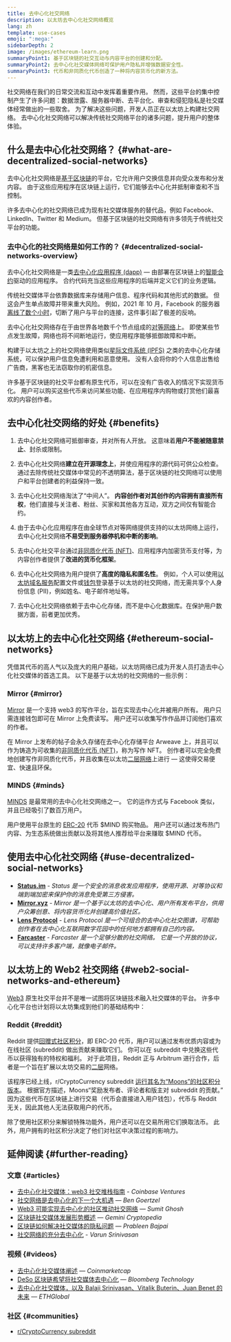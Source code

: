 ```yaml
---
title: 去中心化社交网络
description: 以太坊去中心化社交网络概览
lang: zh
template: use-cases
emoji: ":mega:"
sidebarDepth: 2
image: /images/ethereum-learn.png
summaryPoint1: 基于区块链的社交互动与内容平台的创建和分配。
summaryPoint2: 去中心化社交媒体网络可保护用户隐私并增强数据安全性。
summaryPoint3: 代币和非同质化代币创造了一种将内容货币化的新方法。
---
```


社交网络在我们的日常交流和互动中发挥着重要作用。 然而，这些平台的集中控制产生了许多问题：数据泄露、服务器中断、去平台化、审查和侵犯隐私是社交媒体经常做出的一些取舍。 为了解决这些问题，开发人员正在以太坊上构建社交网络。 去中心化社交网络可以解决传统社交网络平台的诸多问题，提升用户的整体体验。

## 什么是去中心化社交网络？ {#what-are-decentralized-social-networks}

去中心化社交网络是[基于区块链](/glossary/#blockchain)的平台，它允许用户交换信息并向受众发布和分发内容。 由于这些应用程序在区块链上运行，它们能够去中心化并抵制审查和不当控制。

许多去中心化的社交网络已成为现有社交媒体服务的替代品，例如 Facebook、LinkedIn、Twitter 和 Medium。 但基于区块链的社交网络有许多领先于传统社交平台的功能。

<YouTube id="UdT2lpcGvcQ" />

### 去中心化的社交网络是如何工作的？ {#decentralized-social-networks-overview}

去中心化社交网络是一类[去中心化应用程序 (dapp)](/dapps/) — 由部署在区块链上的[智能合约](/glossary/#smart-contract)驱动的应用程序。 合约代码充当这些应用程序的后端并定义它们的业务逻辑。

传统社交媒体平台依靠数据库来存储用户信息、程序代码和其他形式的数据。 但这会产生单点故障并带来重大风险。 例如，2021 年 10 月，Facebook 的服务器[离线了数个小时](https://www.npr.org/2021/10/05/1043211171/facebook-instagram-whatsapp-outage-business-impact)，切断了用户与平台的连接，这件事引起了极差的反响。

去中心化社交网络存在于由世界各地数千个节点组成的[对等网络](/glossary/#peer-to-peer-network)上。 即使某些节点发生故障，网络也将不间断地运行，使应用程序能够抵御故障和中断。

构建于以太坊之上的社交网络使用类似[星际文件系统 (IPFS)](https://ipfs.io/) 之类的去中心化存储系统，可以保护用户信息免遭利用和恶意使用。 没有人会将你的个人信息出售给广告商，黑客也无法窃取你的机密信息。

许多基于区块链的社交平台都有原生代币，可以在没有广告收入的情况下实现货币化。 用户可以购买这些代币来访问某些功能、在应用程序内购物或打赏他们最喜欢的内容创作者。

## 去中心化社交网络的好处 {#benefits}

1. 去中心化社交网络可抵御审查，并对所有人开放。 这意味着**用户不能被随意禁止**、封杀或限制。

2. 去中心化社交网络**建立在开源理念上**，并使应用程序的源代码可供公众检查。 通过去除传统社交媒体中常见的不透明算法，基于区块链的社交网络可以使用户和平台创建者的利益保持一致。

3. 去中心化社交网络淘汰了“中间人”。 **内容创作者对其创作的内容拥有直接所有权**，他们直接与关注者、粉丝、买家和其他各方互动，双方之间仅有智能合约。

4. 由于去中心化应用程序在由全球节点对等网络提供支持的以太坊网络上运行，去中心化社交网络**不易受到服务器停机和中断的影响**。

5. 去中心化社交平台通过[非同质化代币 (NFT)](/glossary/#nft)、应用程序内加密货币支付等，为内容创作者提供了**改进的货币化框架**。

6. 去中心化社交网络为用户提供了**高度的隐私和匿名性**。 例如，个人可以使用[以太坊域名服务](/glossary/#ens)配置文件或[钱包](/glossary/#wallet)登录基于以太坊的社交网络，而无需共享个人身份信息 (PII)，例如姓名、电子邮件地址等。

7. 去中心化社交网络依赖于去中心化存储，而不是中心化数据库。在保护用户数据方面，前者更加优秀。

## 以太坊上的去中心化社交网络 {#ethereum-social-networks}

凭借其代币的高人气以及庞大的用户基础，以太坊网络已成为开发人员打造去中心化社交媒体的首选工具。 以下是基于以太坊的社交网络的一些示例：

### Mirror {#mirror}

[Mirror](https://mirror.xyz/) 是一个支持 web3 的写作平台，旨在实现去中心化并被用户所有。 用户只需连接钱包即可在 Mirror 上免费读写。 用户还可以收集写作作品并订阅他们喜欢的作者。

在 Mirror 上发布的帖子会永久存储在去中心化存储平台 Arweave 上，并且可以作为铸造为可收集的[非同质化代币 (NFT)](/nft/)，称为写作 NFT。 创作者可以完全免费地创建写作非同质化代币，并且收集在以太坊[二层网络](/glossary/#layer-2)上进行 — 这使得交易便宜、快速且环保。

### MINDS {#minds}

[MINDS](https://www.minds.com/) 是最常用的去中心化社交网络之一。 它的运作方式与 Facebook 类似，并且已经吸引了数百万用户。

用户使用平台原生的 [ERC-20](/glossary/#erc-20) 代币 $MIND 购买物品。 用户还可以通过发布热门内容、为生态系统做出贡献以及将其他人推荐给平台来赚取 $MIND 代币。

## 使用去中心化社交网络 {#use-decentralized-social-networks}

- **[Status.im](https://status.im/)** - _Status 是一个安全的消息收发应用程序，使用开源、对等协议和端到端加密来保护你的消息免受第三方侵害。_
- **[Mirror.xyz](https://mirror.xyz/)** - _Mirror 是一个基于以太坊的去中心化、用户所有发布平台，供用户众筹创意、将内容货币化并创建高价值社区。_
- **[Lens Protocol](https://lens.xyz/)** - _Lens Protocol 是一个可组合的去中心化社交图谱，可帮助创作者在去中心化互联网数字花园中的任何地方都拥有自己的内容。_
- **[Farcaster](https://farcaster.xyz/)** - _Farcaster 是一个足够分散的社交网络。 它是一个开放的协议，可以支持许多客户端，就像电子邮件。_

## 以太坊上的 Web2 社交网络 {#web2-social-networks-and-ethereum}

[Web3](/glossary/#web3) 原生社交平台并不是唯一试图将区块链技术融入社交媒体的平台。 许多中心化平台也计划将以太坊集成到他们的基础结构中：

### Reddit {#reddit}

Reddit 提供[回赠式社区积分](https://cointelegraph.com/news/reddit-to-reportedly-tokenize-karma-points-and-onboard-500m-new-users)，即 ERC-20 代币，用户可以通过发布优质内容或为在线社区 (subreddit) 做出贡献来赚取它们。 你可以在 subreddit 中兑换这些代币以获得独有的特权和福利。 对于此项目，Reddit 正与 Arbitrum 进行合作，后者是一个旨在扩展以太坊交易的[二层](/glossary/#layer-2)网络。

该程序已经上线，r/CryptoCurrency subreddit [运行其名为“Moons”的社区积分版本](https://www.reddit.com/r/CryptoCurrency/wiki/moons_wiki)。 根据官方描述，Moons“奖励发布者、评论者和版主对 subreddit 的贡献。” 因为这些代币在区块链上进行交易（代币会直接进入用户钱包），代币与 Reddit 无关，因此其他人无法获取用户的代币。

除了使用社区积分来解锁特殊功能外，用户还可以在交易所用它们换取法币。 此外，用户拥有的社区积分决定了他们对社区中决策过程的影响力。

## 延伸阅读 {#further-reading}

### 文章 {#articles}

- [去中心化社交媒体：web3 社交堆栈指南](https://www.coinbase.com/blog/decentralizing-social-media-a-guide-to-the-web3-social-stack) - _Coinbase Ventures_
- [社交网络是去中心化的下一个大机遇](https://www.coindesk.com/tech/2021/01/22/social-networks-are-the-next-big-decentralization-opportunity/) — _Ben Goertzel_
- [Web3 可能实现去中心化的社区推动社交网络](https://venturebeat.com/2022/02/26/web3-holds-the-promise-of-decentralized-community-powered-social-networks/) — _Sumit Ghosh_
- [区块链社交媒体发展形势概述](https://www.gemini.com/cryptopedia/blockchain-social-media-decentralized-social-media) — _Gemini Cryptopedia_
- [区块链如何解决社交媒体的隐私问题](https://www.investopedia.com/news/ethereum-blockchain-social-media-privacy-problem-linkedin-indorse/) — _Prableen Bajpai_
- [社交网络的充分去中心化](https://www.varunsrinivasan.com/2022/01/11/sufficient-decentralization-for-social-networks) - _Varun Srinivasan_

### 视频 {#videos}

- [去中心化社交媒体阐述](https://www.youtube.com/watch?v=UdT2lpcGvcQ) — _Coinmarketcap_
- [DeSo 区块链希望将社交媒体去中心化](https://www.youtube.com/watch?v=SG2HUiVp0rE) — _Bloomberg Technology_
- [去中心化社交媒体，以及 Balaji Srinivasan、Vitalik Buterin、Juan Benet 的未来](https://www.youtube.com/watch?v=DTxE9KV3YrE) — _ETHGlobal_

### 社区 {#communities}

- [r/CryptoCurrency subreddit](https://www.reddit.com/r/CryptoCurrency/)
